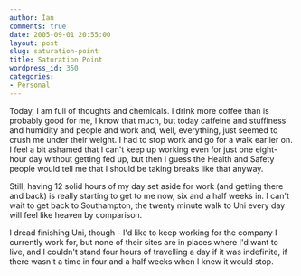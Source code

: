 ```yaml
---
author: Ian
comments: true
date: 2005-09-01 20:55:00
layout: post
slug: saturation-point
title: Saturation Point
wordpress_id: 350
categories:
- Personal
---
```


Today, I am full of thoughts and chemicals.  I drink more coffee than is probably good for me, I know that much, but today caffeine and stuffiness and humidity and people and work and, well, everything, just seemed to crush me under their weight.  I had to stop work and go for a walk earlier on.  I feel a bit ashamed that I can't keep up working even for just one eight-hour day without getting fed up, but then I guess the Health and Safety people would tell me that I should be taking breaks like that anyway.  

Still, having 12 solid hours of my day set aside for work (and getting there and back) is really starting to get to me now, six and a half weeks in.  I can't wait to get back to Southampton, the twenty minute walk to Uni every day will feel like heaven by comparison.  

I dread finishing Uni, though - I'd like to keep working for the company I currently work for, but none of their sites are in places where I'd want to live, and I couldn't stand four hours of travelling a day if it was indefinite, if there wasn't a time in four and a half weeks when I knew it would stop.  


